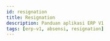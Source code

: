 ```yaml
---
id: resignation
title: Resignation
description: Panduan aplikasi ERP V1
tags: [erp-v1, absensi, resignation]
---
```

